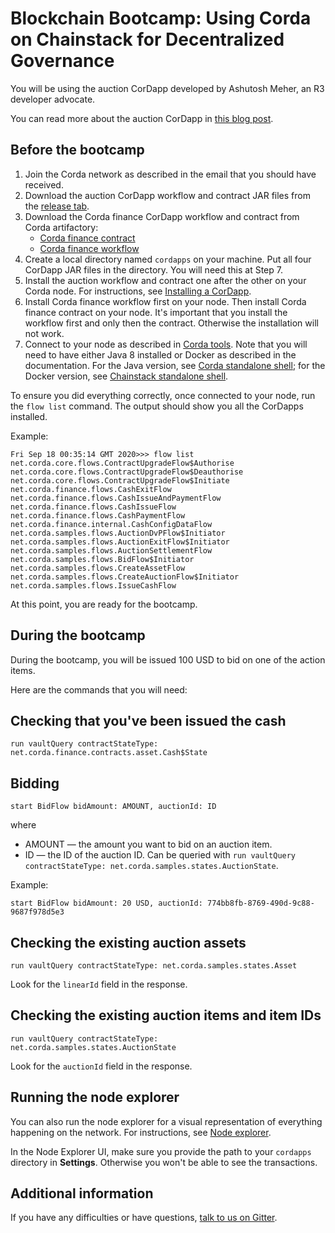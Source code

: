 # Blockchain Bootcamp: Using Corda on Chainstack for Decentralized Governance

You will be using the auction CorDapp developed by Ashutosh Meher, an R3 developer advocate.

You can read more about the auction CorDapp in [this blog post](https://www.corda.net/blog/creating-a-sample-auction-house-cordapp-from-scratch-part1/).

## Before the bootcamp

1. Join the Corda network as described in the email that you should have received.
1. Download the auction CorDapp workflow and contract JAR files from the [release tab](https://github.com/akegaviar/auction-cordapp/releases/tag/1.0).
1. Download the Corda finance CorDapp workflow and contract from Corda artifactory:
	* [Corda finance contract](https://software.r3.com/artifactory/corda-releases/net/corda/corda-finance-contracts/4.5-RC05/corda-finance-contracts-4.5-RC05.jar)
	* [Corda finance workflow](https://software.r3.com/artifactory/corda-releases/net/corda/corda-finance-workflows/4.5-RC05/corda-finance-workflows-4.5-RC05.jar)
1. Create a local directory named `cordapps` on your machine. Put all four CorDapp JAR files in the directory. You will need this at Step 7.
1. Install the auction workflow and contract one after the other on your Corda node. For instructions, see [Installing a CorDapp](https://docs.chainstack.com/operations/corda/installing-a-cordapp).
1. Install Corda finance workflow first on your node. Then install Corda finance contract on your node. It's important that you install the workflow first and only then the contract. Otherwise the installation will not work.
1. Connect to your node as described in [Corda tools](https://docs.chainstack.com/operations/corda/tools). Note that you will need to have either Java 8 installed or Docker as described in the documentation. For the Java version, see [Corda standalone shell](https://docs.chainstack.com/operations/corda/tools#corda-standalone-shell); for the Docker version, see [Chainstack standalone shell](https://docs.chainstack.com/operations/corda/tools#chainstack-standalone-shell).

To ensure you did everything correctly, once connected to your node, run the `flow list` command. The output should show you all the CorDapps installed.

Example:

```
Fri Sep 18 00:35:14 GMT 2020>>> flow list
net.corda.core.flows.ContractUpgradeFlow$Authorise
net.corda.core.flows.ContractUpgradeFlow$Deauthorise
net.corda.core.flows.ContractUpgradeFlow$Initiate
net.corda.finance.flows.CashExitFlow
net.corda.finance.flows.CashIssueAndPaymentFlow
net.corda.finance.flows.CashIssueFlow
net.corda.finance.flows.CashPaymentFlow
net.corda.finance.internal.CashConfigDataFlow
net.corda.samples.flows.AuctionDvPFlow$Initiator
net.corda.samples.flows.AuctionExitFlow$Initiator
net.corda.samples.flows.AuctionSettlementFlow
net.corda.samples.flows.BidFlow$Initiator
net.corda.samples.flows.CreateAssetFlow
net.corda.samples.flows.CreateAuctionFlow$Initiator
net.corda.samples.flows.IssueCashFlow
```

At this point, you are ready for the bootcamp.

## During the bootcamp

During the bootcamp, you will be issued 100 USD to bid on one of the action items.

Here are the commands that you will need:

## Checking that you've been issued the cash

```
run vaultQuery contractStateType: net.corda.finance.contracts.asset.Cash$State
```

## Bidding

```
start BidFlow bidAmount: AMOUNT, auctionId: ID
```

where

* AMOUNT — the amount you want to bid on an auction item.
* ID — the ID of the auction ID. Can be queried with `run vaultQuery contractStateType: net.corda.samples.states.AuctionState`.

Example:

```
start BidFlow bidAmount: 20 USD, auctionId: 774bb8fb-8769-490d-9c88-9687f978d5e3
```

## Checking the existing auction assets

```
run vaultQuery contractStateType: net.corda.samples.states.Asset
```
Look for the `linearId` field in the response.

## Checking the existing auction items and item IDs

```
run vaultQuery contractStateType: net.corda.samples.states.AuctionState
```

Look for the `auctionId` field in the response.

## Running the node explorer

You can also run the node explorer for a visual representation of everything happening on the network. For instructions, see [Node explorer](https://docs.chainstack.com/operations/corda/node-explorer).

In the Node Explorer UI, make sure you provide the path to your `cordapps` directory in **Settings**. Otherwise you won't be able to see the transactions.

## Additional information

If you have any difficulties or have questions, [talk to us on Gitter](https://gitter.im/chainstack/corda-bootcamp).
